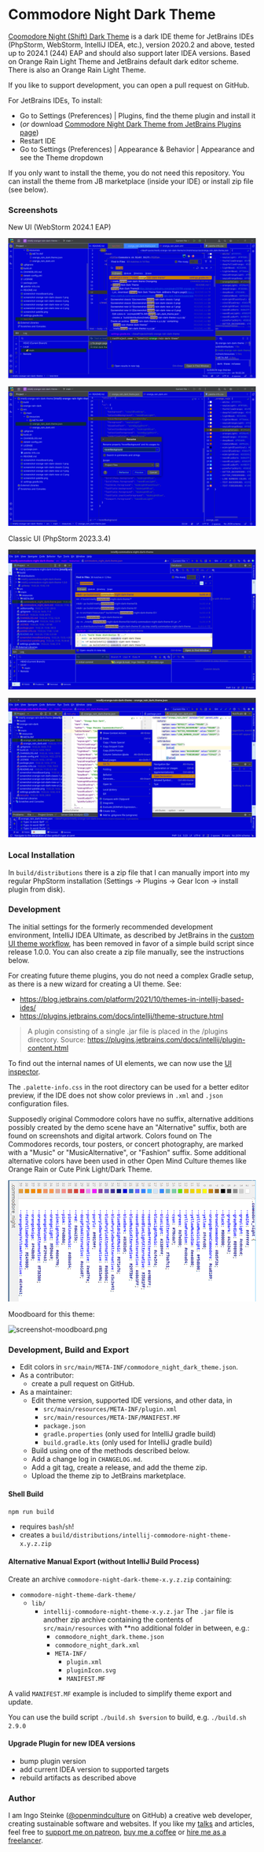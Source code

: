 # Commodore Night Dark Theme

<!-- Plugin description -->
[Coomodore Night (Shift) Dark Theme](TODO) is a dark IDE theme for JetBrains IDEs (PhpStorm, WebStorm, IntelliJ IDEA, etc.), version 2020.2 and above, tested up to 2024.1 (244) EAP and should also support later IDEA versions. Based on Orange Rain Light Theme and JetBrains default dark editor scheme. There is also an Orange Rain Light Theme.

If you like to support development, you can open a pull request on GitHub.

For JetBrains IDEs, 
To install:
- Go to Settings (Preferences) | Plugins, find the theme plugin and install it
- (_or_ download [Commodore Night Dark Theme from JetBrains Plugins page](TODO)) 
- Restart IDE
- Go to Settings (Preferences) | Appearance & Behavior | Appearance and see the Theme dropdown

<!-- Plugin description end -->

If you only want to install the theme, you do not need this repository.
You can install the theme from JB marketplace (inside your IDE) or install zip file (see below).

### Screenshots

New UI (WebStorm 2024.1 EAP)

![screenshot 1](screenshot-commodore-night-new-ui-1.png)

![screenshot 2](screenshot-commodore-night-new-ui-2.png)

Classic UI (PhpStorm 2023.3.4)

![screenshot 1](screenshot-commodore-night-classic-1.png)

![screenshot 2](screenshot-commodore-night-classic-2.png)

### Local Installation

In `build/distributions` there is a zip file that I can manually import into my regular PhpStorm installation (Settings -> Plugins -> Gear Icon -> install plugin from disk).

### Development

The initial settings for the formerly recommended development environment, IntelliJ IDEA Ultimate, as described by JetBrains in the [custom UI theme workflow](https://plugins.jetbrains.com/docs/intellij/themes.html#custom-ui-theme-workflow), has been removed in favor of a simple build script since release 1.0.0. You can also create a zip file manually, see the instructions below.

For creating future theme plugins, you do not need a complex Gradle setup, as there is a new
wizard for creating a UI theme. See:
- https://blog.jetbrains.com/platform/2021/10/themes-in-intellij-based-ides/
- https://plugins.jetbrains.com/docs/intellij/theme-structure.html

> A plugin consisting of a single .jar file is placed in the /plugins directory.
Source: https://plugins.jetbrains.com/docs/intellij/plugin-content.html

To find out the internal names of UI elements, we can now use the [UI inspector](https://blog.jetbrains.com/platform/2021/10/themes-in-intellij-based-ides/#UI_Inspector%EF%BB%BF).

The `.palette-info.css` in the root directory can be used for a better editor preview, if the IDE does not show color previews in `.xml` and `.json` configuration files.

Supposedly original Commodore colors have no suffix, alternative additions possibly created by the demo scene have an "Alternative" suffix, both are found on screenshots and digital artwork. Colors found on The Commodores records, tour posters, or concert photography, are marked with a "Music" or "MusicAlternative", or "Fashion" suffix. Some additional alternative colors have been used in other Open Mind Culture themes like Orange Rain or Cute Pink Light/Dark Theme.

![screenshot](screenshot-palette.png)

Moodboard for this theme:

![screenshot-moodboard.png](screenshot-moodboard.png)

### Development, Build and Export

- Edit colors in `src/main/META-INF/commodore_night_dark_theme.json`.
- As a contributor:
  - create a pull request on GitHub.
- As a maintainer:
  - Edit theme version, supported IDE versions, and other data, in 
    - `src/main/resources/META-INF/plugin.xml`
    - `src/main/resources/META-INF/MANIFEST.MF`
    - `package.json`
    - `gradle.properties` (only used for IntelliJ gradle build)
    - `build.gradle.kts` (only used for IntelliJ gradle build)
  - Build using one of the methods described below. 
  - Add a change log in `CHANGELOG.md`. 
  - Add a git tag, create a release, and add the theme zip.
  - Upload the theme zip to JetBrains marketplace.

#### Shell Build

`npm run build`

- requires `bash`/`sh`!
- creates a `build/distributions/intellij-commodore-night-theme-x.y.z.zip`

#### Alternative Manual Export (without IntelliJ Build Process)

Create an archive `commodore-night-dark-theme-x.y.z.zip` containing:
  - `commodore-night-theme-dark-theme/` 
    - `lib/`
      - `intellij-commodore-night-theme-x.y.z.jar`
        The `.jar` file is another zip archive containing the contents of `src/main/resources`
        with **no additional folder in between, e.g.:
          - `commodore_night_dark.theme.json`
          - `commodore_night_dark.xml`
          - `META-INF/`
            - `plugin.xml`
            - `pluginIcon.svg`
            - `MANIFEST.MF`

A valid `MANIFEST.MF` example is included to simplify theme export and update.

You can use the build script `./build.sh $version` to build, e.g.
`./build.sh 2.9.0`

#### Upgrade Plugin for new IDEA versions

- bump plugin version
- add current IDEA version to supported targets
- rebuild artifacts as described above

### Author

I am Ingo Steinke ([@openmindculture](https://github.com/openmindculture) on GitHub) a creative web developer, creating sustainable software and websites. If you like my [talks](https://www.ingo-steinke.com/#talks-events) and articles, feel free to [support me on patreon](https://www.patreon.com/ingosteinke), [buy me a coffee](https://www.buymeacoffee.com/ingosteinke) or [hire me as a freelancer](https://www.ingo-steinke.com/#contact).

